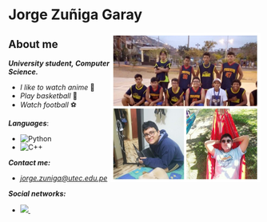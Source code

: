 # Jorge Zuñiga Garay
<img src="https://github.com/Hatchimba/Hatchimba/blob/main/images/photo5037390167807208000.jpg" align="right" height="300"></a>
## About me
***University student, Computer Science.***
- *I like to watch anime* 🗾
- *Play basketball* 🏀
- *Watch football* ⚽ 

***Languages***:
- ![Python](https://img.shields.io/badge/python-3670A0?style=for-the-badge&logo=python&logoColor=ffdd54)
- ![C++](https://img.shields.io/badge/c++-%2300599C.svg?style=for-the-badge&logo=c%2B%2B&logoColor=white)

***Contact me:***
- *jorge.zuniga@utec.edu.pe*

***Social networks:***
- <a href="https://www.linkedin.com/in/jorge-raul-zu%C3%B1iga-garay-b798611b5/"><img height="30" src="https://github.com/anirudhbelwadi/anirudhbelwadi/blob/master/images/linkedin.png">
  </a>&nbsp;&nbsp;



